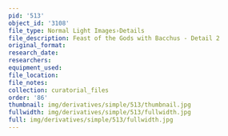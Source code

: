 ```yaml
---
pid: '513'
object_id: '3108'
file_type: Normal Light Images›Details
file_description: Feast of the Gods with Bacchus - Detail 2
original_format:
research_date:
researchers:
equipment_used:
file_location:
file_notes:
collection: curatorial_files
order: '86'
thumbnail: img/derivatives/simple/513/thumbnail.jpg
fullwidth: img/derivatives/simple/513/fullwidth.jpg
full: img/derivatives/simple/513/fullwidth.jpg
---
```

